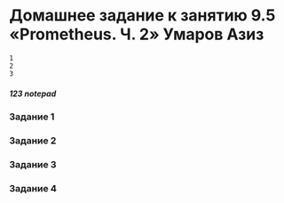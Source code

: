 # Домашнее задание к занятию 9.5 «Prometheus. Ч. 2» Умаров Азиз
```
1
2
3
```


##### 123 notepad

### Задание 1




### Задание 2



### Задание 3



### Задание 4


